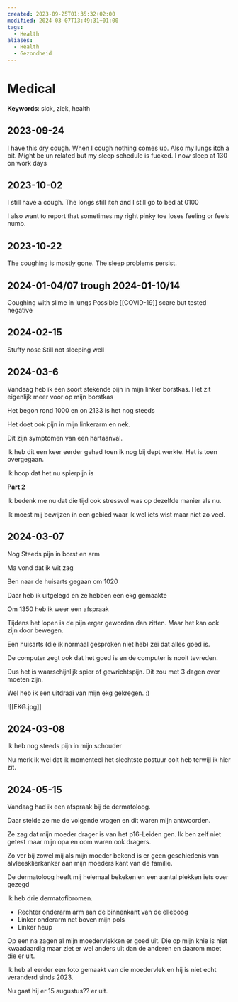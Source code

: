 ```yaml
---
created: 2023-09-25T01:35:32+02:00
modified: 2024-03-07T13:49:31+01:00
tags:
  - Health
aliases:
  - Health
  - Gezondheid
---
```


# Medical

**Keywords**: sick, ziek, health

## 2023-09-24

I have this dry cough. When I cough nothing comes up. Also my lungs itch a bit.
Might be un related but my sleep schedule is fucked. I now sleep at 130 on work days

## 2023-10-02

I still have a cough. The longs still itch and I still go to bed at 0100

I also want to report that sometimes my right pinky toe loses feeling or feels numb.

## 2023-10-22

The coughing is mostly gone. The sleep problems persist.

## 2024-01-04/07 trough 2024-01-10/14

Coughing with slime in lungs
Possible [[COVID-19]] scare but tested negative

## 2024-02-15

Stuffy nose
Still not sleeping well

## 2024-03-6

Vandaag heb ik een soort stekende pijn in mijn linker borstkas. Het zit eigenlijk meer voor op mijn borstkas

Het begon rond 1000 en on 2133 is het nog steeds

Het doet ook pijn in mijn linkerarm en nek.

Dit zijn symptomen van een hartaanval.

Ik heb dit een keer eerder gehad toen ik nog bij dept werkte. Het is toen overgegaan.

Ik hoop dat het nu spierpijn is

**Part 2**

Ik bedenk me nu dat die tijd ook stressvol was op dezelfde manier als nu.

Ik moest mij bewijzen in een gebied waar ik wel iets wist maar niet zo veel.

## 2024-03-07

Nog Steeds pijn in borst en arm

Ma vond dat ik wit zag

Ben naar de huisarts gegaan om 1020

Daar heb ik uitgelegd en ze hebben een ekg gemaakte

Om 1350 heb ik weer een afspraak

Tijdens het lopen is de pijn erger geworden dan zitten.
Maar het kan ook zijn door bewegen.

Een huisarts (die ik normaal gesproken niet heb) zei dat alles goed is.

De computer zegt ook dat het goed is en de computer is nooit tevreden.

Dus het is waarschijnlijk spier of gewrichtspijn. Dit zou met 3 dagen over moeten zijn.

Wel heb ik een uitdraai van mijn ekg gekregen. :)

![[EKG.jpg]]

## 2024-03-08

Ik heb nog steeds pijn in mijn schouder

Nu merk ik wel dat ik momenteel het slechtste postuur ooit heb terwijl ik hier zit.

## 2024-05-15

Vandaag had ik een afspraak bij de dermatoloog.

Daar stelde ze me de volgende vragen en dit waren mijn antwoorden.

Ze zag dat mijn moeder drager is van het p16-Leiden gen. Ik ben zelf niet getest maar mijn opa en oom waren ook dragers.

Zo ver bij zowel mij als mijn moeder bekend is er geen geschiedenis van alvleesklierkanker aan mijn moeders kant van de familie.

De dermatoloog heeft mij helemaal bekeken en een aantal plekken iets over gezegd

Ik heb drie dermatofibromen.

- Rechter onderarm arm aan de binnenkant van de elleboog
- Linker onderarm net boven mijn pols
- Linker heup

Op een na zagen al mijn moedervlekken er goed uit.
Die op mijn knie is niet kwaadaardig maar ziet er wel anders uit dan de anderen en daarom moet die er uit.

Ik heb al eerder een foto gemaakt van die moedervlek en hij is niet echt veranderd sinds 2023.

Nu gaat hij er 15 augustus?? er uit.
